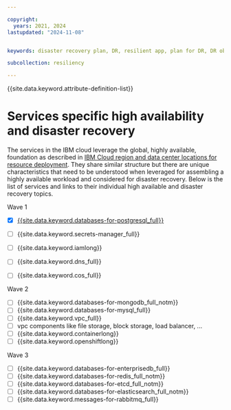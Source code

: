 ```yaml
---

copyright:
  years: 2021, 2024
lastupdated: "2024-11-08"


keywords: disaster recovery plan, DR, resilient app, plan for DR, DR objectives

subcollection: resiliency

---
```


{{site.data.keyword.attribute-definition-list}}

# Services specific high availability and disaster recovery
The services in the IBM cloud leverage the global, highly available, foundation as described in [IBM Cloud region and data center locations for resource deployment](/docs/overview?topic=overview-locations). They share similar structure but there are unique characteristics that need to be understood when leveraged for assembling a highly available workload and considered for disaster recovery.  Below is the list of services and links to their individual high available and disaster recovery topics.

Wave 1
- [x] [{{site.data.keyword.databases-for-postgresql_full}}](/docs/resiliency?topic=resiliency-databases-for-postgresql-understanding-high-availability-and-disaster-recovery)
- [ ] {{site.data.keyword.secrets-manager_full}}
- [ ] {{site.data.keyword.iamlong}}
- [ ] {{site.data.keyword.dns_full}}
- [ ] {{site.data.keyword.cos_full}}


Wave 2
- [ ] {{site.data.keyword.databases-for-mongodb_full_notm}}
- [ ] {{site.data.keyword.databases-for-mysql_full}}
- [ ] {{site.data.keyword.vpc_full}}
- [ ] vpc components like file storage, block storage, load balancer, ...
- [ ] {{site.data.keyword.containerlong}}
- [ ] {{site.data.keyword.openshiftlong}}

Wave 3
- [ ] {{site.data.keyword.databases-for-enterprisedb_full}}
- [ ] {{site.data.keyword.databases-for-redis_full_notm}}
- [ ] {{site.data.keyword.databases-for-etcd_full_notm}}
- [ ] {{site.data.keyword.databases-for-elasticsearch_full_notm}}
- [ ] {{site.data.keyword.messages-for-rabbitmq_full}}
